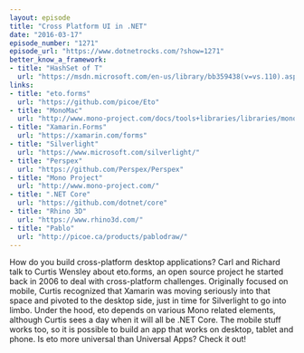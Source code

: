 ```yaml
---
layout: episode
title: "Cross Platform UI in .NET"
date: "2016-03-17"
episode_number: "1271"
episode_url: "https://www.dotnetrocks.com/?show=1271"
better_know_a_framework:
- title: "HashSet of T"
  url: "https://msdn.microsoft.com/en-us/library/bb359438(v=vs.110).aspx"
links:
- title: "eto.forms"
  url: "https://github.com/picoe/Eto"
- title: "MonoMac"
  url: "http://www.mono-project.com/docs/tools+libraries/libraries/monomac/"
- title: "Xamarin.Forms"
  url: "https://xamarin.com/forms"
- title: "Silverlight"
  url: "https://www.microsoft.com/silverlight/"
- title: "Perspex"
  url: "https://github.com/Perspex/Perspex"
- title: "Mono Project"
  url: "http://www.mono-project.com/"
- title: ".NET Core"
  url: "https://github.com/dotnet/core"
- title: "Rhino 3D"
  url: "https://www.rhino3d.com/"
- title: "Pablo"
  url: "http://picoe.ca/products/pablodraw/"
---
```


How do you build cross-platform desktop applications? Carl and Richard talk to Curtis Wensley about eto.forms, an open source project he started back in 2006 to deal with cross-platform challenges. Originally focused on mobile, Curtis recognized that Xamarin was moving seriously into that space and pivoted to the desktop side, just in time for Silverlight to go into limbo. Under the hood, eto depends on various Mono related elements, although Curtis sees a day when it will all be .NET Core. The mobile stuff works too, so it is possible to build an app that works on desktop, tablet and phone. Is eto more universal than Universal Apps? Check it out!
